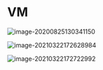 # VM

![image-20200825130341150](assets/docker/image-20200825130341150.png)

![image-20210322172628984](assets/vm/image-20210322172628984.png)

![image-20210322172722992](assets/docker/image-20210322172722992.png)

